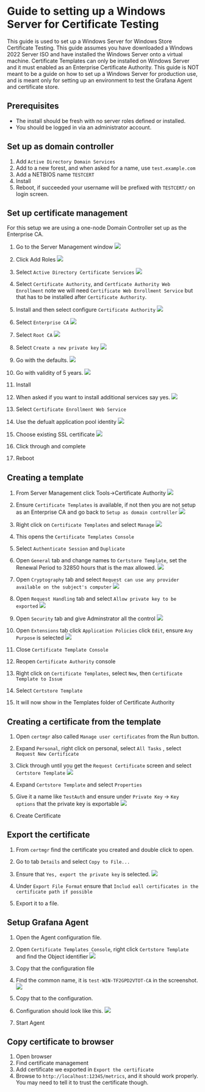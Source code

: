 # Guide to setting up a Windows Server for Certificate Testing

This guide is used to set up a Windows Server for Windows Store Certificate Testing. This guide assumes you have downloaded a Windows 2022 Server ISO and have installed the Windows Server onto a virtual machine. Certificate Templates can only be installed on Windows Server and it must enabled as an Enterprise Certificate Authority. This guide is NOT meant to be a guide on how to set up a Windows Server for production use, and is meant only for setting up an environment to test the Grafana Agent and certificate store.

## Prerequisites

* The install should be fresh with no server roles defined or installed. 
* You should be logged in via an administrator account.

## Set up as domain controller

1. Add `Active Directory Domain Services`
2. Add to a new forest, and when asked for a name, use `test.example.com`
3. Add a NETBIOS name `TESTCERT`
4. Install
6. Reboot, if succeeded your username will be prefixed with `TESTCERT/` on login screen.


## Set up certificate management

For this setup we are using a one-node Domain Controller set up as the Enterprise CA.

1. Go to the Server Management window
![](./images/initial.png)
2. Click Add Roles
![](./images/addroles.png)
3. Select `Active Directory Certificate Services`
![](./images/certificateservices.png)

4. Select `Certificate Authority`, and `Certficate Authority Web Enrollment` note we will need `Certificate Web Enrollment Service` but that has to be installed after `Certificate Authority`.

5. Install and then select configure `Certificate Authority`
![](./images/configure_certificate_authority.png)

6. Select `Enterprise CA`
![](./images/enterprise_ca.png)

7. Select `Root CA`
![](./images/root_ca.png)

8. Select `Create a new private key`
![](./images/private_key.png)

9. Go with the defaults.
![](./images/default_private_ky.png)

10. Go with validity of 5 years.
![](./images/validity.png)

11. Install
12. When asked if you want to install additional services say yes.
![](./images/additional_services.png)

13. Select `Certificate Enrollment Web Service`
14. Use the defualt application pool identity
![](./images/default_identity.png)

15. Choose existing SSL certificate
![](./images/default_certificate.png)

16. Click through and complete
17. Reboot

## Creating a template

1. From Server Management click Tools->Certificate Authority
![](./images/certificate_authority_click.png)

2. Ensure `Certificate Templates` is available, if not then you are not setup as an Enterprise CA and go back to `Setup as domain controller`
![](./images/certificate_templates.png)

3. Right click on `Certificate Templates` and select `Manage`
![](./images/manage.png)

4. This opens the `Certificate Templates Console`
5. Select `Authenticate Session` and `Duplicate`
6. Open `General` tab and change names to `Certstore Template`, set the Renewal Period to 32850 hours that is the max allowed.
![](./images/template_general.png)

7. Open `Cryptography` tab and select `Request can use any provider available on the subject's computer`
![](./images/availability.png)

8. Open `Request Handling` tab and select `Allow private key to be exported`
![](./images/export_private_key.png)

9. Open `Security` tab and give Adminstrator all the control
![](./images/give_control.png)

10. Open `Extensions` tab click `Application Policies` click `Edit`, ensure `Any Purpose` is selected
![](./images/any_purpose.png)

11. Close `Certificate Template Console`
12. Reopen `Certificate Authority` console
13. Right click on `Certificate Templates`, select `New`, then `Certificate Template to Issue`
14. Select `Certstore Template`
15. It will now show in the Templates folder of Certificate Authority

## Creating a certificate from the template

1. Open `certmgr` also called `Manage user certificates` from the Run button.
2. Expand `Personal`, right click on personal, select `All Tasks` , select `Request New Certificate`
3. Click through until you get the `Request Certificate` screen and select `Certstore Template`
![](./images/new_cert.png)

4. Expand `Certstore Template` and select `Properties`
5. Give it a name  like `TestAuth` and ensure under `Private Key` -> `Key options` that the private key is exportable
![](./images/new_cert_exportable.png)

6. Create Certificate

## Export the certificate

1. From `certmgr` find the certificate you created and double click to open.
2. Go to tab `Details` and select `Copy to File...`
3. Ensure that `Yes, export the private key` is selected.
![](./images/export_private_key.png)

4. Under `Export File Format` ensure that `Includ eall certificates in the certificate path if possible`
5. Export it to a file.

## Setup Grafana Agent

1. Open the Agent configuration file.
2. Open `Certificate Templates Console`, right click `Certstore Template` and find the Object identifier
![](./images/object_identifier.png)

3. Copy that the configuration file
4. Find the common name, it is `test-WIN-TF2GPD2VTOT-CA` in the screenshot.
![](./images/common_name.png)

5. Copy that to the configuration.
6. Configuration should look like this.
![](./images/config.png)

7. Start Agent

## Copy certificate to browser

1. Open browser
2. Find certificate management
3. Add certificate we exported in `Export the certificate`
4. Browse to `http://localhost:12345/metrics`, and it should work properly. You may need to tell it to trust the certificate though.

